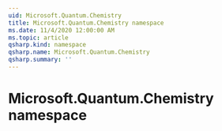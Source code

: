 ```yaml
---
uid: Microsoft.Quantum.Chemistry
title: Microsoft.Quantum.Chemistry namespace
ms.date: 11/4/2020 12:00:00 AM
ms.topic: article
qsharp.kind: namespace
qsharp.name: Microsoft.Quantum.Chemistry
qsharp.summary: ''
---
```


# Microsoft.Quantum.Chemistry namespace




